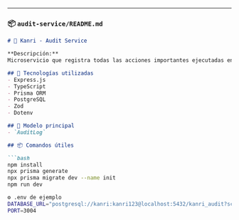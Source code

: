 
---

### 📦 `audit-service/README.md`

```md
# 🧾 Kanri - Audit Service

**Descripción:**  
Microservicio que registra todas las acciones importantes ejecutadas en el sistema por parte del administrador.

## 🚀 Tecnologías utilizadas
- Express.js
- TypeScript
- Prisma ORM
- PostgreSQL
- Zod
- Dotenv

## 🧱 Modelo principal
- `AuditLog`

## 📦 Comandos útiles

```bash
npm install
npx prisma generate
npx prisma migrate dev --name init
npm run dev

⚙️ .env de ejemplo
DATABASE_URL="postgresql://kanri:kanri123@localhost:5432/kanri_audit?schema=public"
PORT=3004
